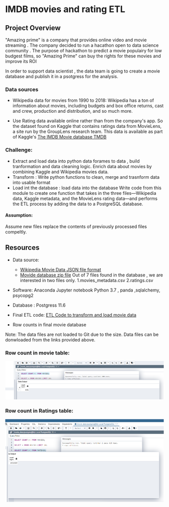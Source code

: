 # IMDB movies and rating ETL

## Project Overview
"Amazing prime" is a company that provides online video and movie streaming . The company decided to run a hacathon open to data science community . 
The purpose of hackathon to predict a movie populairy for low budgest films, so "Amazing Prime" can buy the rights for these movies and improve its ROI

In order to support data scientist , the data team is going to create a movie database and publish it in a psotgress for the analysis. 

### Data sources

- Wikipedia data for movies from 1990 to 2018:
	Wikipedia has a ton of information about movies, including budgets and box office returns, cast and crew, production and distribution, and so much more.
	
- Use Rating data available online rather than from the company's app. 	So the dataset found on Kaggle that contains ratings data from MovieLens, a site run by the GroupLens research team.
	This data is available as part of Kaggle's [The IMDB Movie database TMDB](https://www.themoviedb.org/)


### Challenge:
- Extract and load data into python data forames to data , build tranformation and data cleaning logic. Enrich data about movies by combining Kaggle and Wikipedia movies data.
- Transform : Write python functions to clean, merge and trasnform data into usable format
- Load int the database : load data into the database
Write code from this module to create one function that takes in the three files—Wikipedia data, Kaggle metadata, and the MovieLens rating data—and performs the ETL process by adding the data to a PostgreSQL database.


#### Assumption:

 Assume new files replace the contents of previously processed files compeltly.


## Resources
- Data source: 
     - [Wikipedia Movie Data JSON file format](https://2u-data-curriculum-team.s3.amazonaws.com/dataviz-online/module_8/wikipedia-movies.json)
     - [Movide database zip file](https://www.kaggle.com/rounakbanik/the-movies-dataset/download)
		Out of 7 files found in the database , we are interested in two files only.
		1.movies_metadata.csv
		2.ratings.csv
    
- Software: Anaconda Jupyter notebook Python 3.7 , panda ,sqlalchemy, psycopg2
- Database : Postgress 11.6
- Final ETL code: [ETL Code to transform and load movie data](ETL_create_database.ipynb)
- Row counts in final movie database

Note: The data files are not loaded to Git due to the size. Data files can be donwloaded from the links provided above.

### Row count in movie table:

![Row counts in movies table](/Resources/movies_query.png)
	

### Row count in Ratings table:

![Row count in rating table](/Resources/ratings_query.png)
	
	


